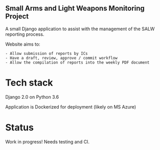 ## Small Arms and Light Weapons Monitoring Project

A small Django application to assist with the management of the SALW reporting process.

Website aims to:

    - Allow submission of reports by ICs
    - Have a draft, review, approve / commit workflow
    - Allow the compilation of reports into the weekly PDF document

# Tech stack

Django 2.0 on Python 3.6

Application is Dockerized for deployment (likely on MS Azure)

# Status

Work in progress!  Needs testing and CI.


